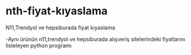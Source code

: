 # nth-fiyat-kıyaslama
N11,Trendyol ve hepsiburada fiyat kıyaslama

-Aynı ürünün n11,trendyol ve hepsiburada alışveriş sitelerindeki fiyatlarını listeleyen python programı 
